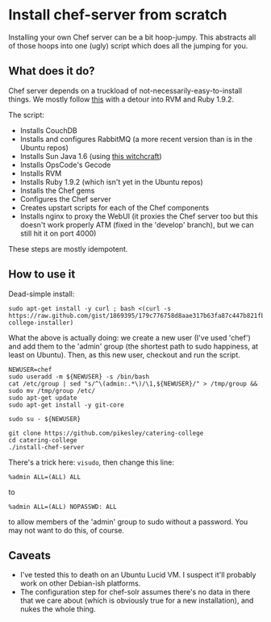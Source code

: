 Install chef-server from scratch
================================

Installing your own Chef server can be a bit hoop-jumpy. This abstracts all of those hoops into one (ugly) script which does all the jumping for you.

What does it do?
----------------

Chef server depends on a truckload of not-necessarily-easy-to-install things. We mostly follow [this](http://wiki.opscode.com/display/chef/Installing+Chef+Server+Manually) with a detour into RVM and Ruby 1.9.2.

The script:

+ Installs CouchDB
+ Installs and configures RabbitMQ (a more recent version than is in the Ubuntu repos)
+ Installs Sun Java 1.6 (using [this witchcraft](https://github.com/flexiondotorg/oab-java6))
+ Installs OpsCode's Gecode
+ Installs RVM
+ Installs Ruby 1.9.2 (which isn't yet in the Ubuntu repos)
+ Installs the Chef gems
+ Configures the Chef server
+ Creates upstart scripts for each of the Chef components
+ Installs nginx to proxy the WebUI (it proxies the Chef server too but this doesn't work properly ATM (fixed in the 'develop' branch), but we can still hit it on port 4000)

These steps are mostly idempotent.

How to use it
-------------

Dead-simple install:

    sudo apt-get install -y curl ; bash <(curl -s https://raw.github.com/gist/1869395/179c776758d8aae317b63fa87c447b821fb420a4/catering-college-installer)

What the above is actually doing: we create a new user (I've used 'chef') and add them to the 'admin' group (the shortest path to sudo happiness, at least on Ubuntu). Then, as this new user, checkout and run the script.

    NEWUSER=chef
    sudo useradd -m ${NEWUSER} -s /bin/bash
    cat /etc/group | sed "s/^\(admin:.*\)/\1,${NEWUSER}/" > /tmp/group && sudo mv /tmp/group /etc/
    sudo apt-get update
    sudo apt-get install -y git-core

    sudo su - ${NEWUSER} 

    git clone https://github.com/pikesley/catering-college
    cd catering-college
    ./install-chef-server

There's a trick here: `visudo`, then change this line:

    %admin ALL=(ALL) ALL

to

    %admin ALL=(ALL) NOPASSWD: ALL

to allow members of the 'admin' group to sudo without a password. You may not want to do this, of course.

Caveats
-------

+ I've tested this to death on an Ubuntu Lucid VM. I suspect it'll probably work on other Debian-ish platforms.
+ The configuration step for chef-solr assumes there's no data in there that we care about (which is obviously true for a new installation), and nukes the whole thing.


